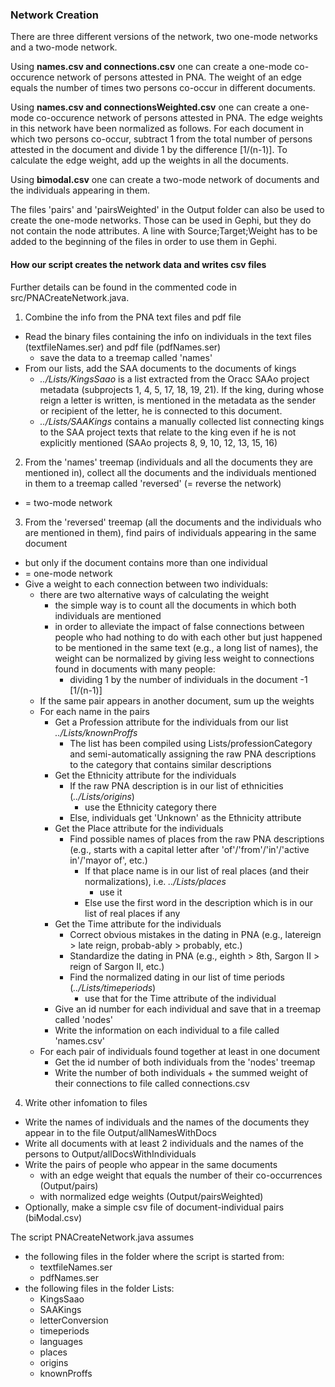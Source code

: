 ### Network Creation

There are three different versions of the network, two one-mode networks and a two-mode network.

Using <b>names.csv and connections.csv</b> one can create a one-mode co-occurence network of persons attested in PNA. The weight of an edge equals the number of times two persons co-occur in different documents.

Using <b>names.csv and connectionsWeighted.csv</b> one can create a one-mode co-occurence network of persons attested in PNA. The edge weights in this network have been normalized as follows. For each document in which two persons co-occur, subtract 1 from the total number of persons attested in the document and divide 1 by the difference \[1/(n-1)]. To calculate the edge weight, add up the weights in all the documents.

Using <b>bimodal.csv</b> one can create a two-mode network of documents and the individuals appearing in them.

The files 'pairs' and 'pairsWeighted' in the Output folder can also be used to create the one-mode networks. Those can be used in Gephi, but they do not contain the node attributes. A line with Source;Target;Weight has to be added to the beginning of the files in order to use them in Gephi.

#### How our script creates the network data and writes csv files

Further details can be found in the commented code in src/PNACreateNetwork.java.

1. Combine the info from the PNA text files and pdf file
* Read the binary files containing the info on individuals in the text files (textfileNames.ser) and pdf file (pdfNames.ser)
   	* save the data to a treemap called 'names'
* From our lists, add the SAA documents to the documents of kings
	* _../Lists/KingsSaao_ is a list extracted from the Oracc SAAo project metadata (subprojects 1, 4, 5, 17, 18, 19, 21). If the king, during whose reign a letter is written, is mentioned in the metadata as the sender or recipient of the letter, he is connected to this document.
	* _../Lists/SAAKings_ contains a manually collected list connecting kings to the SAA project texts that relate to the king even if he is not explicitly mentioned (SAAo projects 8, 9, 10, 12, 13, 15, 16)

2. From the 'names' treemap (individuals and all the documents they are mentioned in), collect all the documents and the individuals mentioned in them to a treemap called 'reversed' (= reverse the network) 
* = two-mode network

3. From the 'reversed' treemap (all the documents and the individuals who are mentioned in them), find pairs of individuals appearing in the same document 
* but only if the document contains more than one individual
* = one-mode network
* Give a weight to each connection between two individuals: 
	* there are two alternative ways of calculating the weight
		* the simple way is to count all the documents in which both individuals are mentioned
		* in order to alleviate the impact of false connections between people who had nothing to do with each other but just happened to be mentioned in the same text (e.g., a long list of names), the weight can be normalized by giving less weight to connections found in documents with many people:
			* dividing 1 by the number of individuals in the document -1 \[1/(n-1)]
	* If the same pair appears in another document, sum up the weights
	* For each name in the pairs
		* Get a Profession attribute for the individuals from our list _../Lists/knownProffs_
			* The list has been compiled using Lists/professionCategory and semi-automatically assigning the raw PNA descriptions to the category that contains similar descriptions
		* Get the Ethnicity attribute for the individuals
			* If the raw PNA description is in our list of ethnicities (_../Lists/origins_)
				* use the Ethnicity category there
			* Else, individuals get 'Unknown' as the Ethnicity attribute
		* Get the Place attribute for the individuals
			* Find possible names of places from the raw PNA descriptions (e.g., starts with a capital letter after 'of'/'from'/'in'/'active in'/'mayor of', etc.)
				* If that place name is in our list of real places (and their normalizations), i.e. _../Lists/places_
					* use it
				* Else use the first word in the description which is in our list of real places if any
		* Get the Time attribute for the individuals
			* Correct obvious mistakes in the dating in PNA (e.g., latereign > late reign, probab-ably > probably, etc.)
			* Standardize the dating in PNA (e.g., eighth > 8th, Sargon II > reign of Sargon II, etc.)
			* Find the normalized dating in our list of time periods (_../Lists/timeperiods_)
				* use that for the Time attribute of the individual
		* Give an id number for each individual and save that in a treemap called 'nodes'
		* Write the information on each individual to a file called 'names.csv'
	* For each pair of individuals found together at least in one document
		* Get the id number of both individuals from the 'nodes' treemap
		* Write the number of both individuals + the summed weight of their connections to file called connections.csv

4. Write other infomation to files
* Write the names of individuals and the names of the documents they appear in to the file Output/allNamesWithDocs
* Write all documents with at least 2 individuals and the names of the persons to Output/allDocsWithIndividuals
* Write the pairs of people who appear in the same documents
	* with an edge weight that equals the number of their co-occurrences (Output/pairs)
	* with normalized edge weights (Output/pairsWeighted)
* Optionally, make a simple csv file of document-individual pairs (biModal.csv)


The script PNACreateNetwork.java assumes
* the following files in the folder where the script is started from:
	* textfileNames.ser
	* pdfNames.ser
* the following files in the folder Lists:
	* KingsSaao
	* SAAKings
	* letterConversion
	* timeperiods
	* languages
	* places
	* origins
	* knownProffs
